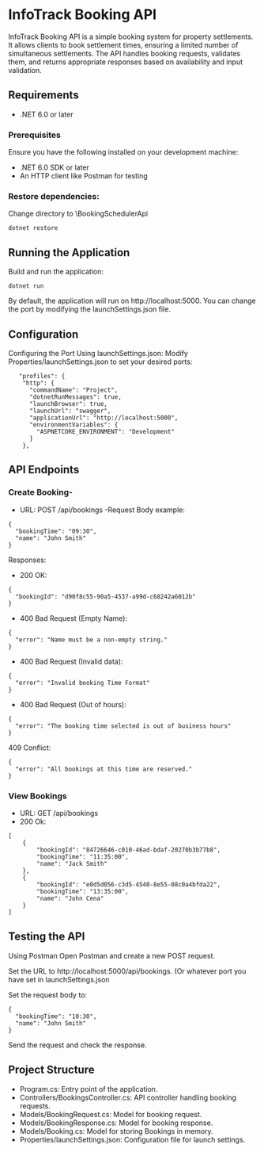 # InfoTrack Booking API

InfoTrack Booking API is a simple booking system for property settlements. It allows clients to book settlement times, ensuring a limited number of simultaneous settlements.
The API handles booking requests, validates them, and returns appropriate responses based on availability and input validation.

## Requirements

- .NET 6.0 or later

### Prerequisites

Ensure you have the following installed on your development machine:

- .NET 6.0 SDK or later
- An HTTP client like Postman for testing

### Restore dependencies:
Change directory to \BookingSchedulerApi 
```
dotnet restore
```

## Running the Application
Build and run the application:
```
dotnet run
```
By default, the application will run on http://localhost:5000.
You can change the port by modifying the launchSettings.json file.

## Configuration
Configuring the Port
Using launchSettings.json:
Modify Properties/launchSettings.json to set your desired ports:

```
   "profiles": {
    "http": {
      "commandName": "Project",
      "dotnetRunMessages": true,
      "launchBrowser": true,
      "launchUrl": "swagger",
      "applicationUrl": "http://localhost:5000",
      "environmentVariables": {
        "ASPNETCORE_ENVIRONMENT": "Development"
      }
    },
```

## API Endpoints
### Create Booking-
- URL: POST /api/bookings
-Request Body example:

```
{
  "bookingTime": "09:30",
  "name": "John Smith"
}
```

Responses:
- 200 OK:
```
{
  "bookingId": "d90f8c55-90a5-4537-a99d-c68242a6012b"
}
```
- 400 Bad Request (Empty Name):
```
{
  "error": "Name must be a non-empty string."
}
```
- 400 Bad Request (Invalid data):
```
{
  "error": "Invalid booking Time Format"
}
```
- 400 Bad Request (Out of hours):
```
{
  "error": "The booking time selected is out of business hours"
}
```
409 Conflict:
```
{
  "error": "All bookings at this time are reserved."
}
```
### View Bookings
- URL: GET /api/bookings
- 200 Ok:
```
[
    {
        "bookingId": "84726646-c010-46ad-bdaf-20270b3b77b8",
        "bookingTime": "11:35:00",
        "name": "Jack Smith"
    },
    {
        "bookingId": "e0d5d056-c3d5-4540-8e55-08c0a4bfda22",
        "bookingTime": "13:35:00",
        "name": "John Cena"
    }
]

```

## Testing the API
Using Postman
Open Postman and create a new POST request.

Set the URL to http://localhost:5000/api/bookings. (Or whatever port you have set in launchSettings.json

Set the request body to:

```
{
  "bookingTime": "10:30",
  "name": "John Smith"
}
```
Send the request and check the response.

## Project Structure
- Program.cs: Entry point of the application.
- Controllers/BookingsController.cs: API controller handling booking requests.
- Models/BookingRequest.cs: Model for booking request.
- Models/BookingResponse.cs: Model for booking response.
- Models/Booking.cs: Model for storing Bookings in memory.
- Properties/launchSettings.json: Configuration file for launch settings.

